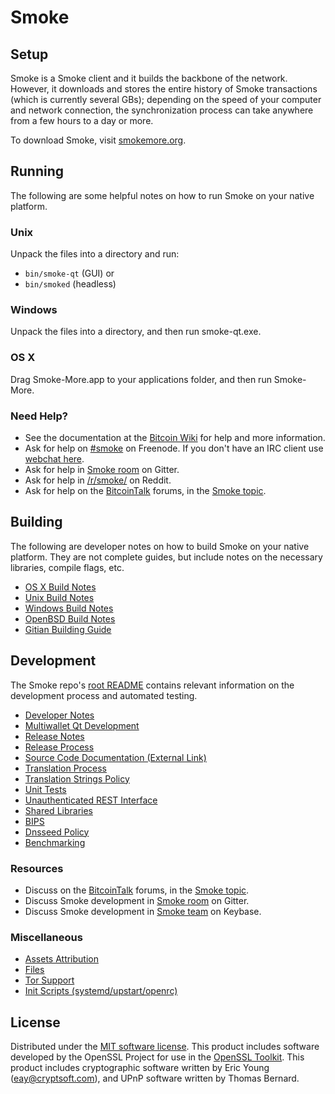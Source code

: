 Smoke
=============

Setup
---------------------
Smoke is a Smoke client and it builds the backbone of the network. However, it downloads and stores the entire history of Smoke transactions (which is currently several GBs); depending on the speed of your computer and network connection, the synchronization process can take anywhere from a few hours to a day or more.

To download Smoke, visit [smokemore.org](https://cannacoin.org).

Running
---------------------
The following are some helpful notes on how to run Smoke on your native platform.

### Unix

Unpack the files into a directory and run:

- `bin/smoke-qt` (GUI) or
- `bin/smoked` (headless)

### Windows

Unpack the files into a directory, and then run smoke-qt.exe.

### OS X

Drag Smoke-More.app to your applications folder, and then run Smoke-More.

### Need Help?

* See the documentation at the [Bitcoin Wiki](https://en.bitcoin.it/wiki/Main_Page)
for help and more information.
* Ask for help on [#smoke](http://webchat.freenode.net?channels=smoke) on Freenode. If you don't have an IRC client use [webchat here](http://webchat.freenode.net?channels=smoke).
* Ask for help in [Smoke room](https://gitter.im/Smoke_Hub) on Gitter.
* Ask for help in [/r/smoke/](https://nm.reddit.com/r/smoke/) on Reddit.
* Ask for help on the [BitcoinTalk](https://bitcointalk.org/) forums, in the [Smoke topic](https://bitcointalk.org/index.php?topic=3017838.new#new).

Building
---------------------
The following are developer notes on how to build Smoke on your native platform. They are not complete guides, but include notes on the necessary libraries, compile flags, etc.

- [OS X Build Notes](build-osx.md)
- [Unix Build Notes](build-unix.md)
- [Windows Build Notes](build-windows.md)
- [OpenBSD Build Notes](build-openbsd.md)
- [Gitian Building Guide](gitian-building.md)

Development
---------------------
The Smoke repo's [root README](/README.md) contains relevant information on the development process and automated testing.

- [Developer Notes](developer-notes.md)
- [Multiwallet Qt Development](multiwallet-qt.md)
- [Release Notes](release-notes.md)
- [Release Process](release-process.md)
- [Source Code Documentation (External Link)](https://dev.visucore.com/bitcoin/doxygen/)
- [Translation Process](translation_process.md)
- [Translation Strings Policy](translation_strings_policy.md)
- [Unit Tests](unit-tests.md)
- [Unauthenticated REST Interface](REST-interface.md)
- [Shared Libraries](shared-libraries.md)
- [BIPS](bips.md)
- [Dnsseed Policy](dnsseed-policy.md)
- [Benchmarking](benchmarking.md)

### Resources
* Discuss on the [BitcoinTalk](https://bitcointalk.org/) forums, in the [Smoke topic](https://bitcointalk.org/index.php?topic=3017838.new#new).
* Discuss Smoke development in [Smoke room](https://gitter.im/Smoke_Hub) on Gitter.
* Discuss Smoke development in [Smoke team](https://keybase.io/team/smoke) on Keybase.

### Miscellaneous
- [Assets Attribution](assets-attribution.md)
- [Files](files.md)
- [Tor Support](tor.md)
- [Init Scripts (systemd/upstart/openrc)](init.md)

License
---------------------
Distributed under the [MIT software license](http://www.opensource.org/licenses/mit-license.php).
This product includes software developed by the OpenSSL Project for use in the [OpenSSL Toolkit](https://www.openssl.org/). This product includes
cryptographic software written by Eric Young ([eay@cryptsoft.com](mailto:eay@cryptsoft.com)), and UPnP software written by Thomas Bernard.
